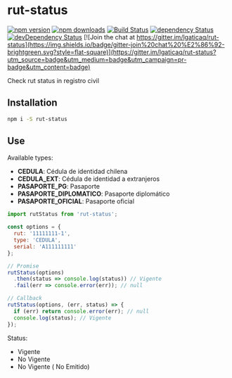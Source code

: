 # rut-status

[![npm version](https://img.shields.io/npm/v/rut-status.svg?style=flat-square)](https://www.npmjs.com/package/rut-status)
[![npm downloads](https://img.shields.io/npm/dm/rut-status.svg?style=flat-square)](https://www.npmjs.com/package/rut-status)
[![Build Status](https://img.shields.io/travis/lgaticaq/rut-status.svg?style=flat-square)](https://travis-ci.org/lgaticaq/rut-status)
[![dependency Status](https://img.shields.io/david/lgaticaq/rut-status.svg?style=flat-square)](https://david-dm.org/lgaticaq/rut-status#info=dependencies)
[![devDependency Status](https://img.shields.io/david/dev/lgaticaq/rut-status.svg?style=flat-square)](https://david-dm.org/lgaticaq/rut-status#info=devDependencies)
[![Join the chat at https://gitter.im/lgaticaq/rut-status](https://img.shields.io/badge/gitter-join%20chat%20%E2%86%92-brightgreen.svg?style=flat-square)](https://gitter.im/lgaticaq/rut-status?utm_source=badge&utm_medium=badge&utm_campaign=pr-badge&utm_content=badge)

Check rut status in registro civil

## Installation

```bash
npm i -S rut-status
```

## Use

Available types:
- **CEDULA**: Cédula de identidad chilena
- **CEDULA_EXT**: Cédula de identidad a extranjeros
- **PASAPORTE_PG**: Pasaporte
- **PASAPORTE_DIPLOMATICO**: Pasaporte diplomático
- **PASAPORTE_OFICIAL**: Pasaporte oficial

```js
import rutStatus from 'rut-status';

const options = {
  rut: '11111111-1',
  type: 'CEDULA',
  serial: 'A111111111'
};

// Promise
rutStatus(options)
  .then(status => console.log(status)) // Vigente
  .fail(err => console.error(err)); // null

// Callback
rutStatus(options, (err, status) => {
  if (err) return console.error(err); // null
  console.log(status); // Vigente
});
```

Status:
- Vigente
- No Vigente
- No Vigente ( No Emitido)

